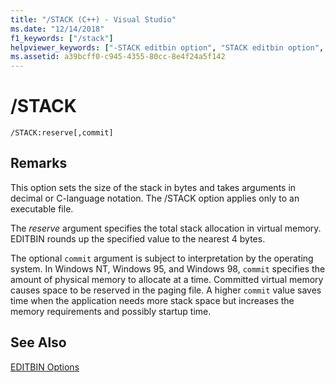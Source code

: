 ```yaml
---
title: "/STACK (C++) - Visual Studio"
ms.date: "12/14/2018"
f1_keywords: ["/stack"]
helpviewer_keywords: ["-STACK editbin option", "STACK editbin option", "stack, setting size", "/STACK editbin option"]
ms.assetid: a39bcff0-c945-4355-80cc-8e4f24a5f142
---
```

# /STACK

```
/STACK:reserve[,commit]
```

## Remarks

This option sets the size of the stack in bytes and takes arguments in decimal or C-language notation. The /STACK option applies only to an executable file.

The *reserve* argument specifies the total stack allocation in virtual memory. EDITBIN rounds up the specified value to the nearest 4 bytes.

The optional `commit` argument is subject to interpretation by the operating system. In Windows NT, Windows 95, and Windows 98, `commit` specifies the amount of physical memory to allocate at a time. Committed virtual memory causes space to be reserved in the paging file. A higher `commit` value saves time when the application needs more stack space but increases the memory requirements and possibly startup time.

## See Also

[EDITBIN Options](editbin-options.md)